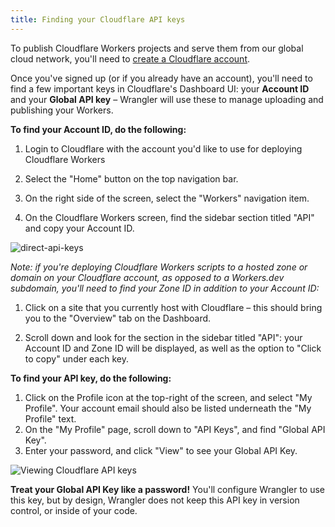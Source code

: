 ```yaml
---
title: Finding your Cloudflare API keys
---
```


To publish Cloudflare Workers projects and serve them from our global cloud network, you'll need to [create a Cloudflare account](https://support.cloudflare.com/hc/en-us/articles/201720164).

Once you've signed up (or if you already have an account), you'll need to find a few important keys in Cloudflare's Dashboard UI: your **Account ID** and your **Global API key** – Wrangler will use these to manage uploading and publishing your Workers.

**To find your Account ID, do the following:**

1. Login to Cloudflare with the account you'd like to use for deploying Cloudflare Workers

2. Select the "Home" button on the top navigation bar.

3. On the right side of the screen, select the "Workers" navigation item.

4. On the Cloudflare Workers screen, find the sidebar section titled "API" and copy your Account ID.

![direct-api-keys](/reference/media/direct-api-keys.png)

_Note: if you're deploying Cloudflare Workers scripts to a hosted zone or domain on your Cloudflare account, as opposed to a Workers.dev subdomain, you'll need to find your Zone ID in addition to your Account ID:_

1. Click on a site that you currently host with Cloudflare – this should bring you to the "Overview" tab on the Dashboard.

2. Scroll down and look for the section in the sidebar titled "API": your Account ID and Zone ID will be displayed, as well as the option to "Click to copy" under each key.

**To find your API key, do the following:**

1. Click on the Profile icon at the top-right of the screen, and select "My Profile". Your account email should also be listed underneath the "My Profile" text.
2. On the "My Profile" page, scroll down to "API Keys", and find "Global API Key".
3. Enter your password, and click "View" to see your Global API Key.

![Viewing Cloudflare API keys](/reference/media/api-keys.png)

**Treat your Global API Key like a password!** You'll configure Wrangler to use this key, but by design, Wrangler does not keep this API key in version control, or inside of your code.
